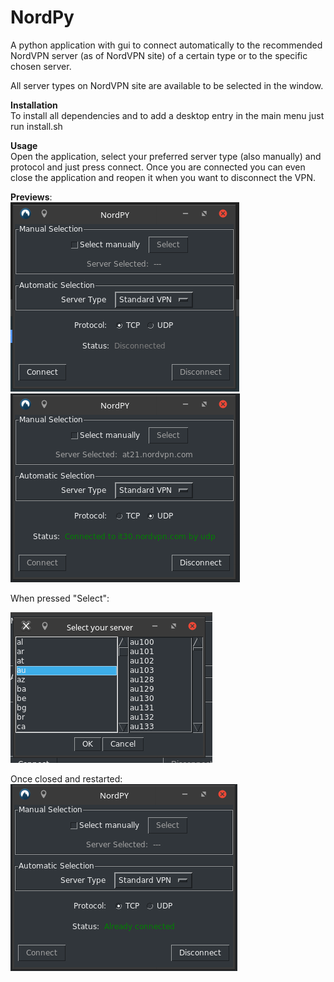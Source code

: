 # NordPy
A python application with gui to connect automatically to the recommended NordVPN server (as of NordVPN site) of a certain type or to the specific chosen server.

All server types on NordVPN site are available to be selected in the window.

**Installation**  
To install all dependencies and to add a desktop entry in the main menu just run install.sh

**Usage**  
Open the application, select your preferred server type (also manually) and protocol and just press connect. Once you are connected you can even close the application and reopen it when you want to disconnect the VPN.

**Previews**:  
![Alt text](media/screenshots/screen01.png?raw=true "Preview")  
![Alt text](media/screenshots/screen03.png?raw=true "Preview")

When pressed "Select":


![Alt text](media/screenshots/screen02.png?raw=true "Preview")

Once closed and restarted:  
![Alt text](media/screenshots/screen04.png?raw=true "Preview")
